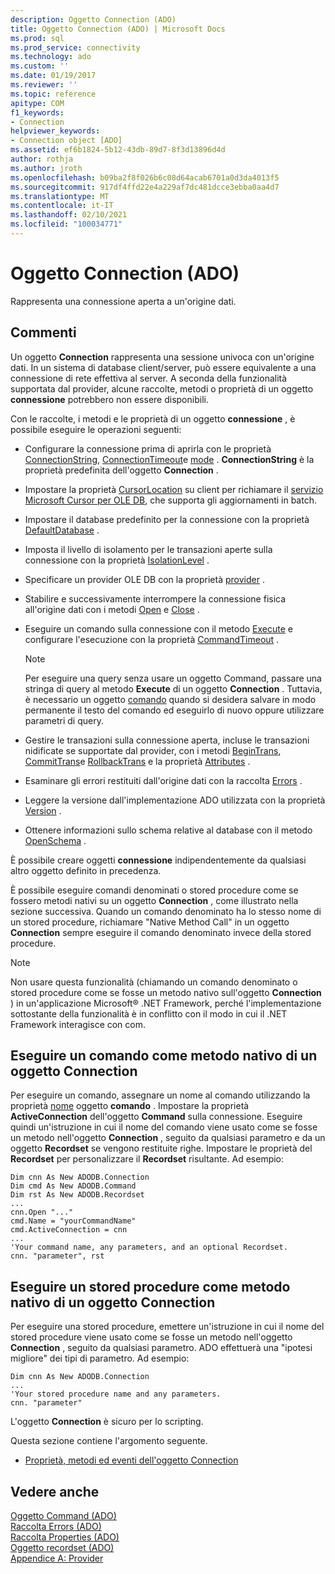 ```yaml
---
description: Oggetto Connection (ADO)
title: Oggetto Connection (ADO) | Microsoft Docs
ms.prod: sql
ms.prod_service: connectivity
ms.technology: ado
ms.custom: ''
ms.date: 01/19/2017
ms.reviewer: ''
ms.topic: reference
apitype: COM
f1_keywords:
- Connection
helpviewer_keywords:
- Connection object [ADO]
ms.assetid: ef6b1824-5b12-43db-89d7-8f3d13896d4d
author: rothja
ms.author: jroth
ms.openlocfilehash: b09ba2f8f026b6c08d64acab6701a0d3da4013f5
ms.sourcegitcommit: 917df4ffd22e4a229af7dc481dcce3ebba0aa4d7
ms.translationtype: MT
ms.contentlocale: it-IT
ms.lasthandoff: 02/10/2021
ms.locfileid: "100034771"
---
```

# <a name="connection-object-ado"></a>Oggetto Connection (ADO)
Rappresenta una connessione aperta a un'origine dati.  
  
## <a name="remarks"></a>Commenti  
 Un oggetto **Connection** rappresenta una sessione univoca con un'origine dati. In un sistema di database client/server, può essere equivalente a una connessione di rete effettiva al server. A seconda della funzionalità supportata dal provider, alcune raccolte, metodi o proprietà di un oggetto **connessione** potrebbero non essere disponibili.  
  
 Con le raccolte, i metodi e le proprietà di un oggetto **connessione** , è possibile eseguire le operazioni seguenti:  
  
-   Configurare la connessione prima di aprirla con le proprietà [ConnectionString](./connectionstring-property-ado.md), [ConnectionTimeout](./connectiontimeout-property-ado.md)e [mode](./mode-property-ado.md) . **ConnectionString** è la proprietà predefinita dell'oggetto **Connection** .  
  
-   Impostare la proprietà [CursorLocation](./cursorlocation-property-ado.md) su client per richiamare il [servizio Microsoft Cursor per OLE DB](../../guide/appendixes/microsoft-cursor-service-for-ole-db-ado-service-component.md), che supporta gli aggiornamenti in batch.  
  
-   Impostare il database predefinito per la connessione con la proprietà [DefaultDatabase](./defaultdatabase-property.md) .  
  
-   Imposta il livello di isolamento per le transazioni aperte sulla connessione con la proprietà [IsolationLevel](./isolationlevel-property.md) .  
  
-   Specificare un provider OLE DB con la proprietà [provider](./provider-property-ado.md) .  
  
-   Stabilire e successivamente interrompere la connessione fisica all'origine dati con i metodi [Open](./open-method-ado-connection.md) e [Close](./close-method-ado.md) .  
  
-   Eseguire un comando sulla connessione con il metodo [Execute](./execute-method-ado-connection.md) e configurare l'esecuzione con la proprietà [CommandTimeout](./commandtimeout-property-ado.md) .  
  
    > [!NOTE]
    >  Per eseguire una query senza usare un oggetto Command, passare una stringa di query al metodo **Execute** di un oggetto **Connection** . Tuttavia, è necessario un oggetto [comando](./command-object-ado.md) quando si desidera salvare in modo permanente il testo del comando ed eseguirlo di nuovo oppure utilizzare parametri di query.  
  
-   Gestire le transazioni sulla connessione aperta, incluse le transazioni nidificate se supportate dal provider, con i metodi [BeginTrans](./begintrans-committrans-and-rollbacktrans-methods-ado.md), [CommitTrans](./begintrans-committrans-and-rollbacktrans-methods-ado.md)e [RollbackTrans](./begintrans-committrans-and-rollbacktrans-methods-ado.md) e la proprietà [Attributes](./attributes-property-ado.md) .  
  
-   Esaminare gli errori restituiti dall'origine dati con la raccolta [Errors](./errors-collection-ado.md) .  
  
-   Leggere la versione dall'implementazione ADO utilizzata con la proprietà [Version](./version-property-ado.md) .  
  
-   Ottenere informazioni sullo schema relative al database con il metodo [OpenSchema](./openschema-method.md) .  
  
 È possibile creare oggetti **connessione** indipendentemente da qualsiasi altro oggetto definito in precedenza.  
  
 È possibile eseguire comandi denominati o stored procedure come se fossero metodi nativi su un oggetto **Connection** , come illustrato nella sezione successiva. Quando un comando denominato ha lo stesso nome di un stored procedure, richiamare "Native Method Call" in un oggetto **Connection** sempre eseguire il comando denominato invece della stored procedure.  
  
> [!NOTE]
>  Non usare questa funzionalità (chiamando un comando denominato o stored procedure come se fosse un metodo nativo sull'oggetto **Connection** ) in un'applicazione Microsoft® .NET Framework, perché l'implementazione sottostante della funzionalità è in conflitto con il modo in cui il .NET Framework interagisce con com.  
  
## <a name="execute-a-command-as-a-native-method-of-a-connection-object"></a>Eseguire un comando come metodo nativo di un oggetto Connection  
 Per eseguire un comando, assegnare un nome al comando utilizzando la proprietà [nome](./name-property-ado.md) oggetto **comando** . Impostare la proprietà **ActiveConnection** dell'oggetto **Command** sulla connessione. Eseguire quindi un'istruzione in cui il nome del comando viene usato come se fosse un metodo nell'oggetto **Connection** , seguito da qualsiasi parametro e da un oggetto **Recordset** se vengono restituite righe. Impostare le proprietà del **Recordset** per personalizzare il **Recordset** risultante. Ad esempio:  
  
```  
Dim cnn As New ADODB.Connection  
Dim cmd As New ADODB.Command  
Dim rst As New ADODB.Recordset  
...  
cnn.Open "..."  
cmd.Name = "yourCommandName"  
cmd.ActiveConnection = cnn  
...  
'Your command name, any parameters, and an optional Recordset.  
cnn. "parameter", rst  
```  
  
## <a name="execute-a-stored-procedure-as-a-native-method-of-a-connection-object"></a>Eseguire un stored procedure come metodo nativo di un oggetto Connection  
 Per eseguire una stored procedure, emettere un'istruzione in cui il nome del stored procedure viene usato come se fosse un metodo nell'oggetto **Connection** , seguito da qualsiasi parametro. ADO effettuerà una "ipotesi migliore" dei tipi di parametro. Ad esempio:  
  
```  
Dim cnn As New ADODB.Connection  
...  
'Your stored procedure name and any parameters.  
cnn. "parameter"  
```  
  
 L'oggetto **Connection** è sicuro per lo scripting.  
  
 Questa sezione contiene l'argomento seguente.  
  
-   [Proprietà, metodi ed eventi dell'oggetto Connection](./connection-object-properties-methods-and-events.md)  
  
## <a name="see-also"></a>Vedere anche  
 [Oggetto Command (ADO)](./command-object-ado.md)   
 [Raccolta Errors (ADO)](./errors-collection-ado.md)   
 [Raccolta Properties (ADO)](./properties-collection-ado.md)   
 [Oggetto recordset (ADO)](./recordset-object-ado.md)   
 [Appendice A: Provider](../../guide/appendixes/appendix-a-providers.md)